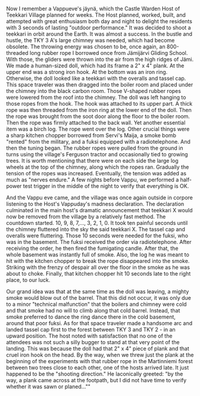 
Now I remember a Vappueve's jäynä, which the Castle Warden Host of Teekkari Village planned for weeks. The Host planned, worked, built, and attempted with great enthusiasm both day and night to delight the residents with 3 seconds of lasting "outdoor performance." It was decided to shoot a teekkari in orbit around the Earth. It was almost a success. In the bustle and hustle, the TKY 3 A's large chimney was needed, which had become obsolete. The throwing energy was chosen to be, once again, an 800-threaded long rubber rope I borrowed once from Jämijärvi Gliding School. With those, the gliders were thrown into the air from the high ridges of Jämi. We made a human-sized doll, which had its frame a 2" x 4" plank. At the upper end was a strong iron hook. At the bottom was an iron ring. Otherwise, the doll looked like a teekkari with the overalls and tassel cap. This space traveler was then dragged into the boiler room and placed under the chimney into the black carbon room. Those V-shaped rubber ropes were lowered from the roof into the chimney. The doll was left hanging to those ropes from the hook. The hook was attached to its upper part. A thick rope was then threaded from the iron ring at the lower end of the doll. Then the rope was brought from the soot door along the floor to the boiler room. Then the rope was firmly attached to the back wall. Yet another essential item was a birch log. The rope went over the log. Other crucial things were a sharp kitchen chopper borrowed from Servi's Maija, a smoke bomb "rented" from the military, and a fuksi equipped with a radiotelephone. And then the tuning began. The rubber ropes were pulled from the ground in turns using the village's Ferguson tractor and occasionally tied to growing trees. It is worth mentioning that there were on each side the large log wheels at the top of the chimney, along which the ropes ran. Gradually the tension of the ropes was increased. Eventually, the tension was added as much as "nerves endure." A few nights before Vappu, we performed a half-power test trigger in the middle of the night to verify that everything is OK.

And the Vappu eve came, and the village was once again outside in corpore listening to the Host's Vappuday's madness declaration. The declaration culminated in the main host's dramatic announcement that teekkari X would now be removed from the village by a relatively fast method. The countdown started. 10, 9, 8, 7,..., 3, 2, 1, 0. It took ten painful seconds until the chimney fluttered into the sky the said teekkari X. The tassel cap and overalls were fluttering. Those 10 seconds were needed for the fuksi, who was in the basement. The fuksi received the order via radiotelephone. After receiving the order, he then fired the fumigating candle. After that, the whole basement was instantly full of smoke. Also, the log he was meant to hit with the kitchen chopper to break the rope disappeared into the smoke. Striking with the frenzy of despair all over the floor in the smoke as he was about to choke. Finally, that kitchen chopper hit 10 seconds late to the right place, to our luck.

Our grand idea was that at the same time as the doll was leaving, a mighty smoke would blow out of the barrel. That this did not occur, it was only due to a minor "technical malfunction" that the boilers and chimney were cold and that smoke had no will to climb along that cold barrel. Instead, that smoke preferred to dance the ring dance there in the cold basement, around that poor fuksi. As for that space traveler made a handsome arc and landed tassel cap first to the forest between TKY 3 and TKY 2 - in an upward position. The host noted with satisfaction that no one of the attendees was not such a silly bugger to stand at that very point of the landing. This was because the doll had that 2" x 4" piece of plank and that cruel iron hook on the head. By the way, when we threw just the plank at the beginning of the experiments with that rubber rope in the Martinniemi forest between two trees close to each other, one of the hosts arrived late. It just happened to be the "shooting direction." He laconically greeted: "by the way, a plank came across at the footpath, but I did not have time to verify whether it was sawn or planed...""